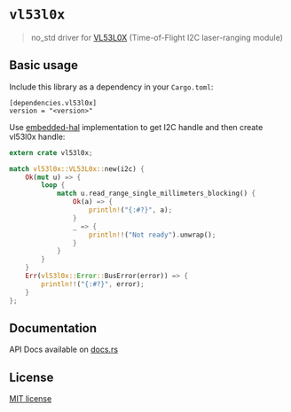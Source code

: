 # `vl53l0x`

> no_std driver for [VL53L0X](https://www.st.com/resource/en/datasheet/vl53l0x.pdf) (Time-of-Flight I2C laser-ranging module)

## Basic usage

Include this library as a dependency in your `Cargo.toml`:

```
[dependencies.vl53l0x]
version = "<version>"
```

Use [embedded-hal](https://github.com/rust-embedded/embedded-hal) implementation to get I2C handle and then create vl53l0x handle:

```rust
extern crate vl53l0x;

match vl53l0x::VL53L0x::new(i2c) {
    Ok(mut u) => {
        loop {
            match u.read_range_single_millimeters_blocking() {
                Ok(a) => {
                    println!("{:#?}", a);
                }
                _ => {
                    println!!("Not ready").unwrap();
                }
            }
        }
    }
    Err(vl53l0x::Error::BusError(error)) => {
        println!!("{:#?}", error);
    }
};
```

## Documentation

API Docs available on [docs.rs]()

## License

[MIT license](http://opensource.org/licenses/MIT)
